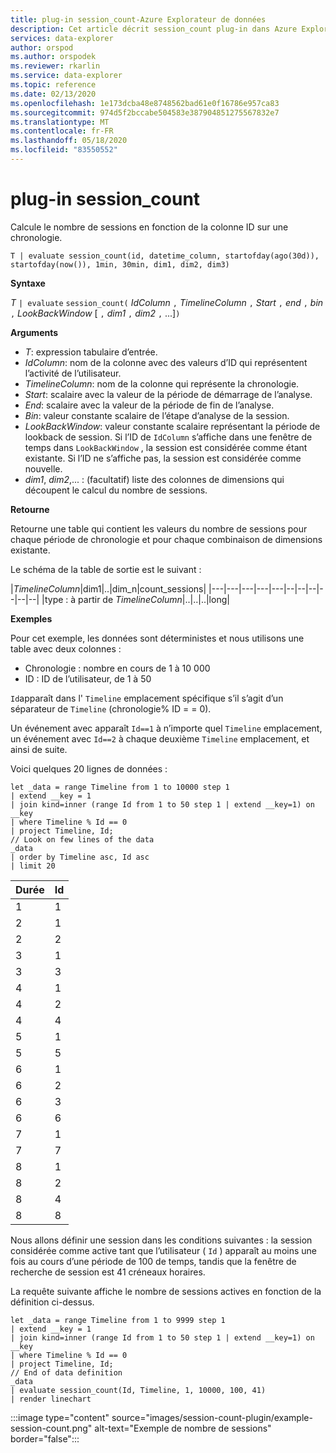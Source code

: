 ```yaml
---
title: plug-in session_count-Azure Explorateur de données
description: Cet article décrit session_count plug-in dans Azure Explorateur de données.
services: data-explorer
author: orspod
ms.author: orspodek
ms.reviewer: rkarlin
ms.service: data-explorer
ms.topic: reference
ms.date: 02/13/2020
ms.openlocfilehash: 1e173dcba48e8748562bad61e0f16786e957ca83
ms.sourcegitcommit: 974d5f2bccabe504583e387904851275567832e7
ms.translationtype: MT
ms.contentlocale: fr-FR
ms.lasthandoff: 05/18/2020
ms.locfileid: "83550552"
---
```

# <a name="session_count-plugin"></a>plug-in session_count

Calcule le nombre de sessions en fonction de la colonne ID sur une chronologie.

```kusto
T | evaluate session_count(id, datetime_column, startofday(ago(30d)), startofday(now()), 1min, 30min, dim1, dim2, dim3)
```

**Syntaxe**

*T* `| evaluate` `session_count(` *IdColumn* `,` *TimelineColumn* `,` *Start* `,` *end* `,` *bin* `,` *LookBackWindow* [ `,` *dim1* `,` *dim2* `,` ...]`)`

**Arguments**

* *T*: expression tabulaire d’entrée.
* *IdColumn*: nom de la colonne avec des valeurs d’ID qui représentent l’activité de l’utilisateur. 
* *TimelineColumn*: nom de la colonne qui représente la chronologie.
* *Start*: scalaire avec la valeur de la période de démarrage de l’analyse.
* *End*: scalaire avec la valeur de la période de fin de l’analyse.
* *Bin*: valeur constante scalaire de l’étape d’analyse de la session.
* *LookBackWindow*: valeur constante scalaire représentant la période de lookback de session. Si l’ID de `IdColumn` s’affiche dans une fenêtre de temps dans `LookBackWindow` , la session est considérée comme étant existante. Si l’ID ne s’affiche pas, la session est considérée comme nouvelle.
* *dim1*, *dim2*,... : (facultatif) liste des colonnes de dimensions qui découpent le calcul du nombre de sessions.

**Retourne**

Retourne une table qui contient les valeurs du nombre de sessions pour chaque période de chronologie et pour chaque combinaison de dimensions existante.

Le schéma de la table de sortie est le suivant :

|*TimelineColumn*|dim1|..|dim_n|count_sessions|
|---|---|---|---|---|--|--|--|--|--|--|
|type : à partir de *TimelineColumn*|..|..|..|long|


**Exemples**

Pour cet exemple, les données sont déterministes et nous utilisons une table avec deux colonnes :
- Chronologie : nombre en cours de 1 à 10 000
- ID : ID de l’utilisateur, de 1 à 50

`Id`apparaît dans l' `Timeline` emplacement spécifique s’il s’agit d’un séparateur de `Timeline` (chronologie% ID = = 0).

Un événement avec apparaît `Id==1` à n’importe quel `Timeline` emplacement, un événement avec `Id==2` à chaque deuxième `Timeline` emplacement, et ainsi de suite.

Voici quelques 20 lignes de données :

<!-- csl: https://help.kusto.windows.net/Samples -->
```kusto
let _data = range Timeline from 1 to 10000 step 1
| extend __key = 1
| join kind=inner (range Id from 1 to 50 step 1 | extend __key=1) on __key
| where Timeline % Id == 0
| project Timeline, Id;
// Look on few lines of the data
_data
| order by Timeline asc, Id asc
| limit 20
```

|Durée|Id|
|---|---|
|1|1|
|2|1|
|2|2|
|3|1|
|3|3|
|4|1|
|4|2|
|4|4|
|5|1|
|5|5|
|6|1|
|6|2|
|6|3|
|6|6|
|7|1|
|7|7|
|8|1|
|8|2|
|8|4|
|8|8|

Nous allons définir une session dans les conditions suivantes : la session considérée comme active tant que l’utilisateur ( `Id` ) apparaît au moins une fois au cours d’une période de 100 de temps, tandis que la fenêtre de recherche de session est 41 créneaux horaires.

La requête suivante affiche le nombre de sessions actives en fonction de la définition ci-dessus.

<!-- csl: https://help.kusto.windows.net/Samples -->
```kusto
let _data = range Timeline from 1 to 9999 step 1
| extend __key = 1
| join kind=inner (range Id from 1 to 50 step 1 | extend __key=1) on __key
| where Timeline % Id == 0
| project Timeline, Id;
// End of data definition
_data
| evaluate session_count(Id, Timeline, 1, 10000, 100, 41)
| render linechart 
```

:::image type="content" source="images/session-count-plugin/example-session-count.png" alt-text="Exemple de nombre de sessions" border="false":::
